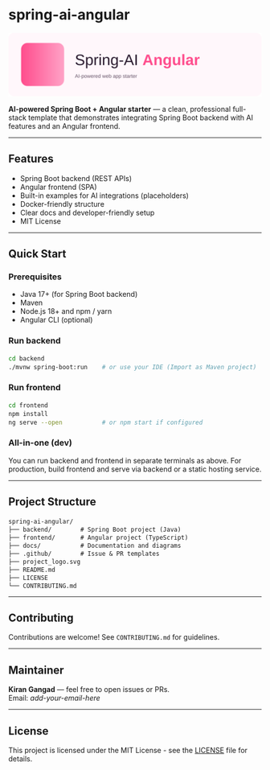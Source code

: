 # spring-ai-angular

![project-logo](project_logo.svg)

**AI-powered Spring Boot + Angular starter** — a clean, professional full-stack template that demonstrates integrating Spring Boot backend with AI features and an Angular frontend.

---

## Features
- Spring Boot backend (REST APIs)
- Angular frontend (SPA)
- Built-in examples for AI integrations (placeholders)
- Docker-friendly structure
- Clear docs and developer-friendly setup
- MIT License

---
 
## Quick Start

### Prerequisites
- Java 17+ (for Spring Boot backend)
- Maven
- Node.js 18+ and npm / yarn
- Angular CLI (optional)

### Run backend
```bash
cd backend
./mvnw spring-boot:run    # or use your IDE (Import as Maven project)
```

### Run frontend
```bash
cd frontend
npm install
ng serve --open           # or npm start if configured
```

### All-in-one (dev)
You can run backend and frontend in separate terminals as above. For production, build frontend and serve via backend or a static hosting service.

---

## Project Structure
```
spring-ai-angular/
├── backend/        # Spring Boot project (Java)
├── frontend/       # Angular project (TypeScript)
├── docs/           # Documentation and diagrams
├── .github/        # Issue & PR templates
├── project_logo.svg
├── README.md
├── LICENSE
└── CONTRIBUTING.md
```

---

## Contributing
Contributions are welcome! See `CONTRIBUTING.md` for guidelines.

---

## Maintainer
**Kiran Gangad** — feel free to open issues or PRs.  
Email: _add-your-email-here_

---

## License
This project is licensed under the MIT License - see the [LICENSE](LICENSE) file for details.
